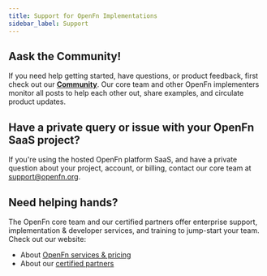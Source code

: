 ```yaml
---
title: Support for OpenFn Implementations
sidebar_label: Support
---
```


## Aask the Community! 
If you need help getting started, have questions, or product feedback, first check out our **[Community](https://community.openfn.org)**. Our core team and other OpenFn implementers monitor all posts to help each other out, share examples, and circulate product updates. 

## Have a private query or issue with your OpenFn SaaS project? 
If you're using the hosted OpenFn platform SaaS, and have a private question about your project, account, or billing, contact our core team at [support@openfn.org](mailto://support@openfn.org). 

## Need helping hands?
The OpenFn core team and our certified partners offer enterprise support, implementation & developer services, and training to jump-start your team. Check out our website: 
- About [OpenFn services & pricing](https://www.openfn.org/pricing)
- About our [certified partners](https://www.openfn.org/partners)

<!--Add link to OpenFn community, or need a hand - contact us -->